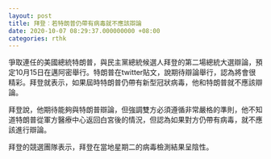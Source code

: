 ```yaml
---
layout: post
title: 拜登︰若特朗普仍帶有病毒就不應該辯論
date: 2020-10-07 08:29:37.000000000 +08:00
categories: rthk
---
```


爭取連任的美國總統特朗普，與民主黨總統候選人拜登的第二場總統大選辯論，預定10月15日在邁阿密舉行。特朗普在twitter貼文，說期待辯論舉行，認為將會很精彩。拜登就表示，如果屆時特朗普仍帶有新型冠狀病毒，他和特朗普就不應該辯論。

拜登說，他期待能夠與特朗普辯論，但強調雙方必須遵循非常嚴格的準則，他不知道特朗普從軍方醫療中心返回白宮後的情況，但認為如果對方仍帶有病毒，就不應該進行辯論。

拜登的競選團隊表示，拜登在當地星期二的病毒檢測結果呈陰性。
